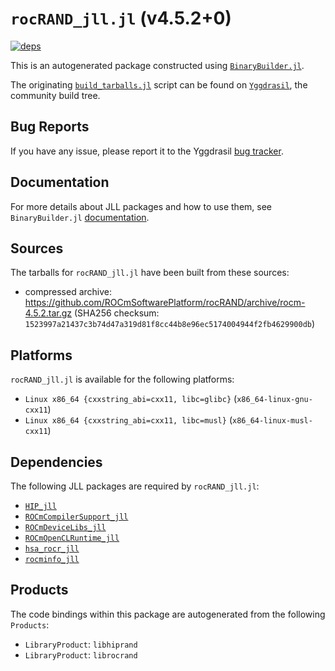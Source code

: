 # `rocRAND_jll.jl` (v4.5.2+0)

[![deps](https://juliahub.com/docs/rocRAND_jll/deps.svg)](https://juliahub.com/ui/Packages/rocRAND_jll/LnfWP?page=2)

This is an autogenerated package constructed using [`BinaryBuilder.jl`](https://github.com/JuliaPackaging/BinaryBuilder.jl).

The originating [`build_tarballs.jl`](https://github.com/JuliaPackaging/Yggdrasil/blob/017696f52e76c034bc8ed192f9cea8d2bfb6a665/R/rocRAND/rocRAND@4.5.2/build_tarballs.jl) script can be found on [`Yggdrasil`](https://github.com/JuliaPackaging/Yggdrasil/), the community build tree.

## Bug Reports

If you have any issue, please report it to the Yggdrasil [bug tracker](https://github.com/JuliaPackaging/Yggdrasil/issues).

## Documentation

For more details about JLL packages and how to use them, see `BinaryBuilder.jl` [documentation](https://docs.binarybuilder.org/stable/jll/).

## Sources

The tarballs for `rocRAND_jll.jl` have been built from these sources:

* compressed archive: https://github.com/ROCmSoftwarePlatform/rocRAND/archive/rocm-4.5.2.tar.gz (SHA256 checksum: `1523997a21437c3b74d47a319d81f8cc44b8e96ec5174004944f2fb4629900db`)

## Platforms

`rocRAND_jll.jl` is available for the following platforms:

* `Linux x86_64 {cxxstring_abi=cxx11, libc=glibc}` (`x86_64-linux-gnu-cxx11`)
* `Linux x86_64 {cxxstring_abi=cxx11, libc=musl}` (`x86_64-linux-musl-cxx11`)

## Dependencies

The following JLL packages are required by `rocRAND_jll.jl`:

* [`HIP_jll`](https://github.com/JuliaBinaryWrappers/HIP_jll.jl)
* [`ROCmCompilerSupport_jll`](https://github.com/JuliaBinaryWrappers/ROCmCompilerSupport_jll.jl)
* [`ROCmDeviceLibs_jll`](https://github.com/JuliaBinaryWrappers/ROCmDeviceLibs_jll.jl)
* [`ROCmOpenCLRuntime_jll`](https://github.com/JuliaBinaryWrappers/ROCmOpenCLRuntime_jll.jl)
* [`hsa_rocr_jll`](https://github.com/JuliaBinaryWrappers/hsa_rocr_jll.jl)
* [`rocminfo_jll`](https://github.com/JuliaBinaryWrappers/rocminfo_jll.jl)

## Products

The code bindings within this package are autogenerated from the following `Products`:

* `LibraryProduct`: `libhiprand`
* `LibraryProduct`: `librocrand`

